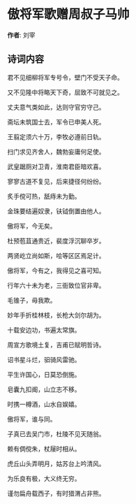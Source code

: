 # 傲将军歌赠周叔子马帅

**作者**: 刘宰

## 诗词内容

君不见细柳将军专号令，壁门不受天子命。

又不见隆中将略天下奇，屈致不可就见之。

丈夫意气类如此，达则守官穷守己。

斋坛未筑国士去，军令已申美人死。

王翦定须六十万，李牧必遵前日轨。

扫门求见齐舍人，魏勃妄庸何足使。

武皇踞厕对卫青，淮南君臣暗欢喜。

寥寥古道不复见，后来捷径何纷纷。

炙手傥可热，舐痔未为勤。

金珠要结遍奴隶，𫓧钺倒置由他人。

傲将军，今无矣。

杜预苞苴通贵近，裴度浮沉聊卒岁。

两贤屹立尚如斯，哙等区区焉足计。

傲将军，今有之，我得见之喜可知。

行年六十未为老，三衙致位官非卑。

毛锥子，毋我欺。

妙年手折桂林枝，长枪大剑尔胡为。

十载安边功，书遍太常旗。

周宣方歌境土复，吉甫已赋明哲诗。

诏书星斗烂，驲骑风雷驰。

平生许国心，日莫恐倒施。

皂囊九扣阍，山立志不移。

时携一樽酒，山水自娱嬉。

傲将军，谁与同。

子真已去吴门市，杜陵不见天随翁。

赖有倜傥朱，杖屦时相从。

虎丘山头弄明月，姑苏台上吟清风。

为乐良有极，大义终无穷。

谨勿扁舟载西子，有时猎渭占非熊。

